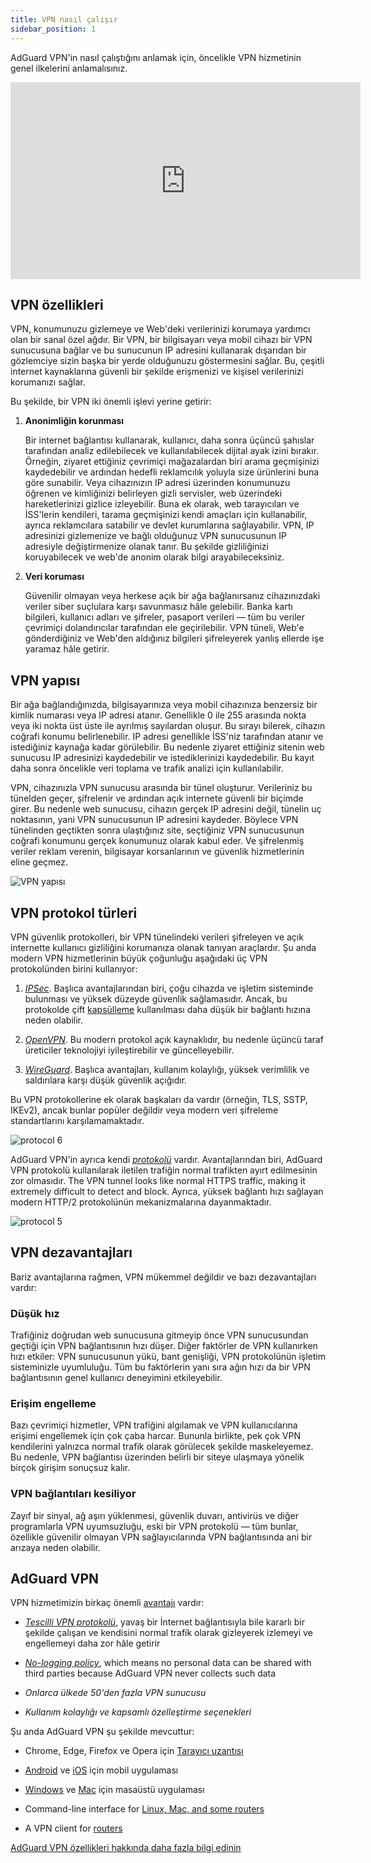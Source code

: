 ```yaml
---
title: VPN nasıl çalışır
sidebar_position: 1
---
```


AdGuard VPN'in nasıl çalıştığını anlamak için, öncelikle VPN hizmetinin genel ilkelerini anlamalısınız.

<iframe width="560" height="315" class="youtube-video" src="https://www.youtube-nocookie.com/embed/aOmkjgfSsIY" title="YouTube video player" frameborder="0" allow="accelerometer; autoplay; clipboard-write; encrypted-media; gyroscope; picture-in-picture" allowfullscreen></iframe>

## VPN özellikleri

VPN, konumunuzu gizlemeye ve Web'deki verilerinizi korumaya yardımcı olan bir sanal özel ağdır. Bir VPN, bir bilgisayarı veya mobil cihazı bir VPN sunucusuna bağlar ve bu sunucunun IP adresini kullanarak dışarıdan bir gözlemciye sizin başka bir yerde olduğunuzu göstermesini sağlar. Bu, çeşitli internet kaynaklarına güvenli bir şekilde erişmenizi ve kişisel verilerinizi korumanızı sağlar.

Bu şekilde, bir VPN iki önemli işlevi yerine getirir:

1. **Anonimliğin korunması**

   Bir internet bağlantısı kullanarak, kullanıcı, daha sonra üçüncü şahıslar tarafından analiz edilebilecek ve kullanılabilecek dijital ayak izini bırakır. Örneğin, ziyaret ettiğiniz çevrimiçi mağazalardan biri arama geçmişinizi kaydedebilir ve ardından hedefli reklamcılık yoluyla size ürünlerini buna göre sunabilir. Veya cihazınızın IP adresi üzerinden konumunuzu öğrenen ve kimliğinizi belirleyen gizli servisler, web üzerindeki hareketlerinizi gizlice izleyebilir. Buna ek olarak, web tarayıcıları ve İSS'lerin kendileri, tarama geçmişinizi kendi amaçları için kullanabilir, ayrıca reklamcılara satabilir ve devlet kurumlarına sağlayabilir. VPN, IP adresinizi gizlemenize ve bağlı olduğunuz VPN sunucusunun IP adresiyle değiştirmenize olanak tanır. Bu şekilde gizliliğinizi koruyabilecek ve web'de anonim olarak bilgi arayabileceksiniz.

2. **Veri koruması**

   Güvenilir olmayan veya herkese açık bir ağa bağlanırsanız cihazınızdaki veriler siber suçlulara karşı savunmasız hâle gelebilir. Banka kartı bilgileri, kullanıcı adları ve şifreler, pasaport verileri — tüm bu veriler çevrimiçi dolandırıcılar tarafından ele geçirilebilir. VPN tüneli, Web'e gönderdiğiniz ve Web'den aldığınız bilgileri şifreleyerek yanlış ellerde işe yaramaz hâle getirir.

## VPN yapısı

Bir ağa bağlandığınızda, bilgisayarınıza veya mobil cihazınıza benzersiz bir kimlik numarası veya IP adresi atanır. Genellikle 0 ile 255 arasında nokta veya iki nokta üst üste ile ayrılmış sayılardan oluşur. Bu sırayı bilerek, cihazın coğrafi konumu belirlenebilir. IP adresi genellikle İSS'niz tarafından atanır ve istediğiniz kaynağa kadar görülebilir. Bu nedenle ziyaret ettiğiniz sitenin web sunucusu IP adresinizi kaydedebilir ve istediklerinizi kaydedebilir. Bu kayıt daha sonra öncelikle veri toplama ve trafik analizi için kullanılabilir.

VPN, cihazınızla VPN sunucusu arasında bir tünel oluşturur. Verileriniz bu tünelden geçer, şifrelenir ve ardından açık internete güvenli bir biçimde girer. Bu nedenle web sunucusu, cihazın gerçek IP adresini değil, tünelin uç noktasının, yani VPN sunucusunun IP adresini kaydeder. Böylece VPN tünelinden geçtikten sonra ulaştığınız site, seçtiğiniz VPN sunucusunun coğrafi konumunu gerçek konumunuz olarak kabul eder. Ve şifrelenmiş veriler reklam verenin, bilgisayar korsanlarının ve güvenlik hizmetlerinin eline geçmez.

![VPN yapısı](https://cdn.adguardvpn.com/public/Adguard/Website/Images/seo/en/how_vpn_3.jpg)

## VPN protokol türleri

VPN güvenlik protokolleri, bir VPN tünelindeki verileri şifreleyen ve açık internette kullanıcı gizliliğini korumanıza olanak tanıyan araçlardır. Şu anda modern VPN hizmetlerinin büyük çoğunluğu aşağıdaki üç VPN protokolünden birini kullanıyor:

1. [_IPSec_](https://en.wikipedia.org/wiki/IPsec). Başlıca avantajlarından biri, çoğu cihazda ve işletim sisteminde bulunması ve yüksek düzeyde güvenlik sağlamasıdır. Ancak, bu protokolde çift [kapsülleme](https://en.wikipedia.org/wiki/Encapsulation_\(networking\)) kullanılması daha düşük bir bağlantı hızına neden olabilir.

2. [_OpenVPN_](https://en.wikipedia.org/wiki/OpenVPN). Bu modern protokol açık kaynaklıdır, bu nedenle üçüncü taraf üreticiler teknolojiyi iyileştirebilir ve güncelleyebilir.

3. [_WireGuard_](https://en.wikipedia.org/wiki/WireGuard). Başlıca avantajları, kullanım kolaylığı, yüksek verimlilik ve saldırılara karşı düşük güvenlik açığıdır.

Bu VPN protokollerine ek olarak başkaları da vardır (örneğin, TLS, SSTP, IKEv2), ancak bunlar popüler değildir veya modern veri şifreleme standartlarını karşılamamaktadır.

<object data="https://cdn.adguardvpn.com/public/Adguard/Blog/vpn/protocol/6.svg?nc=1" type="image/svg+xml"><img src="https://cdn.adguardvpn.com/public/Adguard/Blog/vpn/protocol/6.svg?nc=1" alt="protocol 6" /> </object>

AdGuard VPN'in ayrıca kendi [_protokolü_](/general/adguard-vpn-protocol) vardır. Avantajlarından biri, AdGuard VPN protokolü kullanılarak iletilen trafiğin normal trafikten ayırt edilmesinin zor olmasıdır. The VPN tunnel looks like normal HTTPS traffic, making it extremely difficult to detect and block. Ayrıca, yüksek bağlantı hızı sağlayan modern HTTP/2 protokolünün mekanizmalarına dayanmaktadır.

<object data="https://cdn.adguardvpn.com/public/Adguard/Blog/vpn/protocol/5.svg?nc=1" type="image/svg+xml"><img src="https://cdn.adguardvpn.com/public/Adguard/Blog/vpn/protocol/5.svg?nc=1" alt="protocol 5" /></object>

## VPN dezavantajları

Bariz avantajlarına rağmen, VPN mükemmel değildir ve bazı dezavantajları vardır:

### Düşük hız

Trafiğiniz doğrudan web sunucusuna gitmeyip önce VPN sunucusundan geçtiği için VPN bağlantısının hızı düşer. Diğer faktörler de VPN kullanırken hızı etkiler: VPN sunucusunun yükü, bant genişliği, VPN protokolünün işletim sisteminizle uyumluluğu. Tüm bu faktörlerin yanı sıra ağın hızı da bir VPN bağlantısının genel kullanıcı deneyimini etkileyebilir.

### Erişim engelleme

Bazı çevrimiçi hizmetler, VPN trafiğini algılamak ve VPN kullanıcılarına erişimi engellemek için çok çaba harcar. Bununla birlikte, pek çok VPN kendilerini yalnızca normal trafik olarak görülecek şekilde maskeleyemez. Bu nedenle, VPN bağlantısı üzerinden belirli bir siteye ulaşmaya yönelik birçok girişim sonuçsuz kalır.

### VPN bağlantıları kesiliyor

Zayıf bir sinyal, ağ aşırı yüklenmesi, güvenlik duvarı, antivirüs ve diğer programlarla VPN uyumsuzluğu, eski bir VPN protokolü — tüm bunlar, özellikle güvenilir olmayan VPN sağlayıcılarında VPN bağlantısında ani bir arızaya neden olabilir.

## AdGuard VPN

VPN hizmetimizin birkaç önemli [avantajı](/general/why-adguard-vpn) vardır:

- [_Tescilli VPN protokolü_](/general/adguard-vpn-protocol), yavaş bir İnternet bağlantısıyla bile kararlı bir şekilde çalışan ve kendisini normal trafik olarak gizleyerek izlemeyi ve engellemeyi daha zor hâle getirir

- [_No-logging policy_](https://adguard-vpn.com/privacy.html), which means no personal data can be shared with third parties because AdGuard VPN never collects such data

- _Onlarca ülkede 50'den fazla VPN sunucusu_

- _Kullanım kolaylığı ve kapsamlı özelleştirme seçenekleri_

Şu anda AdGuard VPN şu şekilde mevcuttur:

- Chrome, Edge, Firefox ve Opera için [Tarayıcı uzantısı](/adguard-vpn-browser-extension/overview)

- [Android](/adguard-vpn-for-android/overview) ve [iOS](/adguard-vpn-for-ios/overview) için mobil uygulaması

- [Windows](/adguard-vpn-for-windows/overview) ve [Mac](/adguard-vpn-for-mac/overview) için masaüstü uygulaması

- Command-line interface for [Linux, Mac, and some routers](/adguard-vpn-for-linux/)

- A VPN client for [routers](/general/set-up-adguard-vpn-on-your-router/)

[AdGuard VPN özellikleri hakkında daha fazla bilgi edinin](https://adguard-vpn.com/welcome.html)
